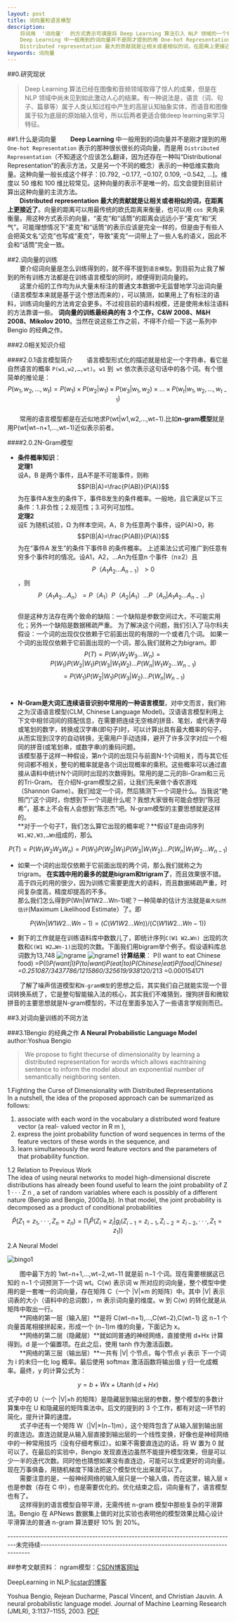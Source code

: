 ```yaml
---
layout: post
title: 词向量和语言模型
description: 
    将词用  '词向量'  的方式表示可谓是将 Deep Learning 算法引入 NLP 领域的一个核心技术。大多数宣称用了 Deep Learning 的论文，其中往往也用了词向量。自然语言理解的问题要转化为机器学习的问题，第一步肯定是要找一种方法把这些符号数学化。</br>
    Deep Learning 中一般用到的词向量并不是刚才提到的用 One-hot Representation 表示的那种很长很长的词向量，而是用 Distributed Representation表示的一种低维实数向量。这种向量一般长成这个样子：[0.792, −0.177, −0.107, 0.109, −0.542, …]。维度以 50 维和 100 维比较常见。这种向量的表示不是唯一的，后文会提到目前计算出这种向量的主流方法。</br>
    Distributed representation 最大的贡献就是让相关或者相似的词，在距离上更接近了。要介绍词向量是怎么训练得到的，就不得不提到语言模型。到目前为止我了解到的所有训练方法都是在训练语言模型的同时，顺便得到词向量的。这也比较容易理解，要从一段无标注的自然文本中学习出一些东西，无非就是统计出词频、词的共现、词的搭配之类的信息。
keywords: 词向量
---
```

##0.研究现状

> Deep Learning 算法已经在图像和音频领域取得了惊人的成果，但是在 NLP 领域中尚未见到如此激动人心的结果。有一种说法是，语言（词、句子、篇章等）属于人类认知过程中产生的高层认知抽象实体，而语音和图像属于较为底层的原始输入信号，所以后两者更适合做deep learning来学习特征。

##1.什么是词向量
 　　**Deep Learning** 中一般用到的词向量并不是刚才提到的用 `One-hot Representation` 表示的那种很长很长的词向量，而是用 `Distributed Representation`（不知道这个应该怎么翻译，因为还存在一种叫“Distributional Representation”的表示方法，又是另一个不同的概念）表示的一种低维实数向量。这种向量一般长成这个样子：[0.792, −0.177, −0.107, 0.109, −0.542, …]。维度以 50 维和 100 维比较常见。这种向量的表示不是唯一的，后文会提到目前计算出这种向量的主流方法。  
　　**Distributed representation 最大的贡献就是让相关或者相似的词，在距离上更接近了**。向量的距离可以用最传统的欧氏距离来衡量，也可以用 `cos `夹角来衡量。用这种方式表示的向量，“麦克”和“话筒”的距离会远远小于“麦克”和“天气”。可能理想情况下“麦克”和“话筒”的表示应该是完全一样的，但是由于有些人会把英文名“迈克”也写成“麦克”，导致“麦克”一词带上了一些人名的语义，因此不会和“话筒”完全一致。

##2.词向量的训练  
　　要介绍词向量是怎么训练得到的，就不得不提到`语言模型`。到目前为止我了解到的所有训练方法都是在训练语言模型的同时，顺便得到词向量的。  
　　这里介绍的工作均为从大量未标注的普通文本数据中无监督地学习出词向量（语言模型本来就是基于这个想法而来的），可以猜测，如果用上了有标注的语料，训练词向量的方法肯定会更多。不过视目前的语料规模，还是使用未标注语料的方法靠谱一些。
**词向量的训练最经典的有 3 个工作，C&W 2008、M&H 2008、Mikolov 2010**。当然在说这些工作之前，不得不介绍一下这一系列中 Bengio 的经典之作。

###2.0相关知识介绍

####2.0.1语言模型简介
　　语言模型形式化的描述就是给定一个字符串，看它是自然语言的概率 `P(w1,w2,…,wt)`。`w1` 到` wt` 依次表示这句话中的各个词。有个很简单的推论是：<br>
$$P(w_1, w_2, …, w_t) = P(w_1) \times P(w_2 | w_1) \times P(w_3 | w_1, w_2) \times … \times P(w_t | w_1, w_2, …, w_{t-1})$$<br>
　　常用的语言模型都是在近似地求P(wt|w1,w2,…,wt−1).比如**n-gram模型**就是用P(wt|wt−n+1,…,wt−1)近似表示前者。

####2.0.2N-Gram模型

* **条件概率知识**：
<br>**定理1**<br>
设A，B 是两个事件，且A不是不可能事件，则称$$P(B|A)=\frac{P(AB)}{P(A)}$$为在事件A发生的条件下，事件B发生的条件概率。一般地，且它满足以下三条件：1.非负性；2.规范性；3.可列可加性。<br>
**定理2**<br>
设E 为随机试验，Ω 为样本空间，A，B 为任意两个事件，设P(A)>0，称 $$P(B|A)=\frac{P(AB)}{P(A)}$$为在“事件A 发生”的条件下事件B 的条件概率。
上述乘法公式可推广到任意有穷多个事件时的情况。设A1，A2，…An为任意n 个事件（n≥2）且$$P（A_1A_2…A_{n-1}）>0$$，则<br>$$P（A_1A_2…A_n）=P（A_1）P（A_2|A_1）…P（A_n|A_1A_2…A_{n-1}）$$<br>
但是这种方法存在两个致命的缺陷：一个缺陷是参数空间过大，不可能实用化；另外一个缺陷是数据稀疏严重。
为了解决这个问题，我们引入了马尔科夫假设：一个词的出现仅仅依赖于它前面出现的有限的一个或者几个词。
如果一个词的出现仅依赖于它前面出现的一个词，那么我们就称之为bigram。即<br>
$$P(T) = P(W_1W_2W_3...W_n)=P(W_1)P(W_2|W_1)P(W_3|W_1W_2)...P(W_n|W_1W_2...W_{n-1})$$
$$= P(W_1)P(W_2|W_1)P(W_3|W_2)...P(W_n|W_{n-1})$$<br>

* **N-Gram是大词汇连续语音识别中常用的一种语言模型**，对中文而言，我们称之为汉语语言模型(CLM, Chinese Language Model)。汉语语言模型利用上下文中相邻词间的搭配信息，在需要把连续无空格的拼音、笔划，或代表字母或笔划的数字，转换成汉字串(即句子)时，可以计算出具有最大概率的句子，从而实现到汉字的自动转换，无需用户手动选择，避开了许多汉字对应一个相同的拼音(或笔划串，或数字串)的重码问题。<br>
该模型基于这样一种假设，第n个词的出现只与前面N-1个词相关，而与其它任何词都不相关，整句的概率就是各个词出现概率的乘积。这些概率可以通过直接从语料中统计N个词同时出现的次数得到。常用的是二元的Bi-Gram和三元的Tri-Gram。
在介绍N-gram模型之前，让我们先来做个香农游戏（Shannon Game）。我们给定一个词，然后猜测下一个词是什么。当我说“艳照门”这个词时，你想到下一个词是什么呢？我想大家很有可能会想到“陈冠希”，基本上不会有人会想到“陈志杰”吧。N-gram模型的主要思想就是这样的。<br>
**对于一个句子T，我们怎么算它出现的概率呢？**假设T是由词序列`W1,W2,W3,…Wn`组成的，那么

$$P(T)=P(W_1W_2W_3W_n)=P(W_1)P(W_2|W_1)P(W_3|W_1W_2)…P(W_n|W_1W_2…W_{n-1})$$


* 如果一个词的出现仅依赖于它前面出现的两个词，那么我们就称之为trigram。
**在实践中用的最多的就是bigram和trigram了**，而且效果很不错。高于四元的用的很少，因为训练它需要更庞大的语料，而且数据稀疏严重，时间复杂度高，精度却提高的不多。<br>
那么我们怎么得到P(Wn|W1W2…Wn-1)呢？一种简单的估计方法就是`最大似然估计`(Maximum Likelihood Estimate）了。即

$$
P(Wn|W1W2...Wn-1) = (C(W1 W2...Wn))/(C(W1 W2...Wn-1))
$$

* 剩下的工作就是在训练语料库中数数儿了，即统计序列`C(W1 W2…Wn) `出现的次数和`C(W1 W2…Wn-1)`出现的次数。下面我们用bigram举个例子。假设语料库总词数为13,748
![ngrame](../../../static/images/ngram.gif)
![ngrame1](../../../static/images/ngram1.gif)
**计算结果**：
P(I want to eat Chinese food)
=P(I)*P(want|I)*P(to|want)*P(eat|to)*P(Chinese|eat)*P(food|Chinese)
=0.25*1087/3437*786/1215*860/3256*19/938*120/213
=0.000154171

　　了解了噪声信道模型和`N-gram模型`的思想之后，其实我们自己就能实现一个音词转换系统了，它是整句智能输入法的核心，其实我们不难猜到，搜狗拼音和微软拼音的主要思想就是N-gram模型的，不过在里面多加入了一些语言学规则而已。

##3.对词向量训练的不同方法

###3.1Bengio 的经典之作
**A Neural Probabilistic Language Model**<br>
author:Yoshua Bengio

> We propose to fight thecurse of dimensionality by learning a distributed representation for words which allows eachtraining sentence to inform the model about an exponential number of semantically neighboring senten.

1.Fighting the Curse of Dimensionality with Distributed Representations<br>
In a nutshell, the idea of the proposed approach can be summarized as follows:
    
1.  associate with each word in the vocabulary a distributed word feature vector (a real-
valued vector in R m ),
2.  express the joint probability function of word sequences in terms of the feature vectors
of these words in the sequence, and
3.  learn simultaneously the word feature vectors and the parameters of that probability
function.

1.2 Relation to Previous Work<br>
The idea of using neural networks to model high-dimensional discrete distributions has already
been found useful to learn the joint probability of Z 1 · · · Z n , a set of random variables where each is
possibly of a different nature (Bengio and Bengio, 2000a,b). In that model, the joint probability is
decomposed as a product of conditional probabilities

$$ \hat P(Z_1 = z_1 , · · · , Z_n = z_n) = \prod_i \hat P(Z_i = z_i |g_i (Z_{i−1} = z_{i−1} , Z_{i−2} = z_{i−2} , · · · , Z_1 = z_1 )) $$

2.A Neural Model

![bingo1](../../../static/images/bingo1.png)

　　图中最下方的 1wt−n+1,…,wt−2,wt−11 就是前 n−1 个词。现在需要根据这已知的 n−1 个词预测下一个词 wt。C(w) 表示词 w 所对应的词向量，整个模型中使用的是一套唯一的词向量，存在矩阵 C（一个 |V|×m 的矩阵）中。其中 |V| 表示词表的大小（语料中的总词数），m 表示词向量的维度。w 到 C(w) 的转化就是从矩阵中取出一行。<br>
　　**网络的第一层（输入层）**是将 C(wt−n+1),…,C(wt−2),C(wt−1) 这 n−1 个向量首尾相接拼起来，形成一个 (n−1)m 维的向量，下面记为 x。<br>
　　**网络的第二层（隐藏层）**就如同普通的神经网络，直接使用 d+Hx 计算得到。d 是一个偏置项。在此之后，使用 tanh 作为激活函数。<br>
　　**网络的第三层（输出层）**一共有 |V| 个节点，每个节点 yi 表示 下一个词为 i 的未归一化 log 概率。最后使用 softmax 激活函数将输出值 y 归一化成概率。最终，y 的计算公式为：

$$y = b + Wx + U\tanh(d+Hx)$$

式子中的 U（一个 |V|×h 的矩阵）是隐藏层到输出层的参数，整个模型的多数计算集中在 U 和隐藏层的矩阵乘法中。后文的提到的 3 个工作，都有对这一环节的简化，提升计算的速度。  
　　式子中还有一个矩阵 W（|V|×(n−1)m），这个矩阵包含了从输入层到输出层的直连边。直连边就是从输入层直接到输出层的一个线性变换，好像也是神经网络中的一种常用技巧（没有仔细考察过）。如果不需要直连边的话，将 W 置为 0 就可以了。在最后的实验中，Bengio 发现直连边虽然不能提升模型效果，但是可以少一半的迭代次数。同时他也猜想如果没有直连边，可能可以生成更好的词向量。
现在万事俱备，用随机梯度下降法把这个模型优化出来就可以了。  
　　需要注意的是，一般神经网络的输入层只是一个输入值，而在这里，输入层 x 也是参数（存在 C 中），也是需要优化的。优化结束之后，词向量有了，语言模型也有了。  
　　这样得到的语言模型自带平滑，无需传统 n-gram 模型中那些复杂的平滑算法。Bengio 在 APNews 数据集上做的对比实验也表明他的模型效果比精心设计平滑算法的普通 n-gram 算法要好 10% 到 20%。

---------------------------------------------------------------------------------未完待续--------------------------------------------------------------------------
        
        
        
##参考文献资料：
ngram模型：[CSDN博客网址](http://blog.csdn.net/lengyuhong/article/details/6022053)

DeepLearning in NLP:[licstar的博客](http://licstar.net/archives/328)

Yoshua Bengio, Rejean Ducharme, Pascal Vincent, and Christian Jauvin. A neural probabilistic language model. Journal of Machine Learning Research (JMLR), 3:1137–1155, 2003. [PDF](http://www.jmlr.org/papers/volume3/bengio03a/bengio03a.pdf)
